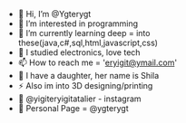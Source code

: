 - 👋 Hi, I’m @Ygterygt
- 👀 I’m interested in programming
- 🌱 I’m currently learning deep =
 into these(java,c#,sql,html,javascript,css)
- 💞️ I studied electronics, love tech
- 📫 How to reach me = 'eryigit@ymail.com'
- 🐶 I have a daughter, her name is Shila
- ⚡ Also im into 3D designing/printing
- 📲 @yigiteryigitatalier - instagram
- 📲 Personal Page = @ygterygt
<!---
Ygterygt/Ygterygt is a ✨ special ✨ repository because its `README.md` (this file) appears on your GitHub profile.
You can click the Preview link to take a look at your changes.
--->
